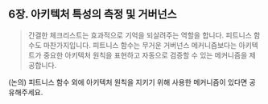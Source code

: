## 6장. 아키텍처 특성의 측정 및 거버넌스

> 간결한 체크리스트는 효과적으로 기억을 되살려주는 역할을 합니다. 피트니스 함수도 마찬가지입니다. 피트니스 함수는 무거운 거버넌스 메커니즘보다는 아키텍트가 중요한 아키텍처 원칙을 표현하고 자동으로 검증할 수 있는 메커니즘을 제공합니다.

(논의) 피트니스 함수 외에 아키텍처 원칙을 지키기 위해 사용한 메커니즘이 있다면 공유해주세요.